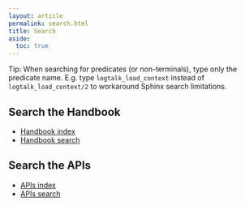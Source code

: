 ```yaml
---
layout: article
permalink: search.html
title: Search
aside:
  toc: true
---
```


Tip: When searching for predicates (or non-terminals), type only
the predicate name. E.g. type `logtalk_load_context` instead of
`logtalk_load_context/2` to workaround Sphinx search limitations.


## Search the Handbook

-   [Handbook index](https://logtalk.org/handbook/genindex.html)
-   [Handbook search](https://logtalk.org/handbook/search.html)


## Search the APIs

-   [APIs index](https://logtalk.org/apis/genindex.html)
-   [APIs search](https://logtalk.org/apis/search.html)
